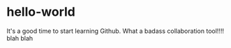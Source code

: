 # hello-world


It's a good time to start learning Github. What a badass collaboration tool!!!!
blah blah
